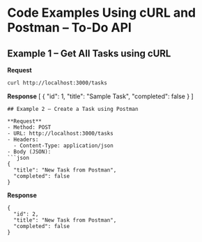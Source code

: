 # Code Examples Using cURL and Postman – To-Do API

## Example 1 – Get All Tasks using cURL

**Request**
```bash
curl http://localhost:3000/tasks
```

**Response**
[
  {
    "id": 1,
    "title": "Sample Task",
    "completed": false
  }
]
```
## Example 2 – Create a Task using Postman

**Request**
- Method: POST  
- URL: http://localhost:3000/tasks  
- Headers:
  - Content-Type: application/json  
- Body (JSON):
```json
{
  "title": "New Task from Postman",
  "completed": false
}
```

**Response**
```
{
  "id": 2,
  "title": "New Task from Postman",
  "completed": false
}
